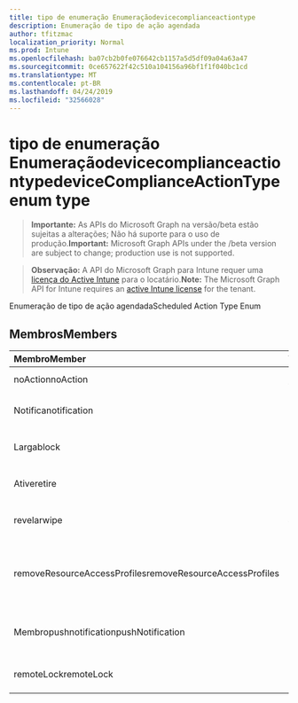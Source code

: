 ```yaml
---
title: tipo de enumeração Enumeraçãodevicecomplianceactiontype
description: Enumeração de tipo de ação agendada
author: tfitzmac
localization_priority: Normal
ms.prod: Intune
ms.openlocfilehash: ba07cb2b0fe076642cb1157a5d5df09a04a63a47
ms.sourcegitcommit: 0ce657622f42c510a104156a96bf1f1f040bc1cd
ms.translationtype: MT
ms.contentlocale: pt-BR
ms.lasthandoff: 04/24/2019
ms.locfileid: "32566028"
---
```

# <a name="devicecomplianceactiontype-enum-type"></a><span data-ttu-id="81307-103">tipo de enumeração Enumeraçãodevicecomplianceactiontype</span><span class="sxs-lookup"><span data-stu-id="81307-103">deviceComplianceActionType enum type</span></span>

> <span data-ttu-id="81307-104">**Importante:** As APIs do Microsoft Graph na versão/beta estão sujeitas a alterações; Não há suporte para o uso de produção.</span><span class="sxs-lookup"><span data-stu-id="81307-104">**Important:** Microsoft Graph APIs under the /beta version are subject to change; production use is not supported.</span></span>

> <span data-ttu-id="81307-105">**Observação:** A API do Microsoft Graph para Intune requer uma [licença do Active Intune](https://go.microsoft.com/fwlink/?linkid=839381) para o locatário.</span><span class="sxs-lookup"><span data-stu-id="81307-105">**Note:** The Microsoft Graph API for Intune requires an [active Intune license](https://go.microsoft.com/fwlink/?linkid=839381) for the tenant.</span></span>

<span data-ttu-id="81307-106">Enumeração de tipo de ação agendada</span><span class="sxs-lookup"><span data-stu-id="81307-106">Scheduled Action Type Enum</span></span>

## <a name="members"></a><span data-ttu-id="81307-107">Membros</span><span class="sxs-lookup"><span data-stu-id="81307-107">Members</span></span>
|<span data-ttu-id="81307-108">Membro</span><span class="sxs-lookup"><span data-stu-id="81307-108">Member</span></span>|<span data-ttu-id="81307-109">Valor</span><span class="sxs-lookup"><span data-stu-id="81307-109">Value</span></span>|<span data-ttu-id="81307-110">Descrição</span><span class="sxs-lookup"><span data-stu-id="81307-110">Description</span></span>|
|:---|:---|:---|
|<span data-ttu-id="81307-111">noAction</span><span class="sxs-lookup"><span data-stu-id="81307-111">noAction</span></span>|<span data-ttu-id="81307-112">,0</span><span class="sxs-lookup"><span data-stu-id="81307-112">0</span></span>|<span data-ttu-id="81307-113">Nenhuma ação</span><span class="sxs-lookup"><span data-stu-id="81307-113">No Action</span></span>|
|<span data-ttu-id="81307-114">Notifica</span><span class="sxs-lookup"><span data-stu-id="81307-114">notification</span></span>|<span data-ttu-id="81307-115">1 </span><span class="sxs-lookup"><span data-stu-id="81307-115">1</span></span>|<span data-ttu-id="81307-116">Enviar notificação</span><span class="sxs-lookup"><span data-stu-id="81307-116">Send Notification</span></span>|
|<span data-ttu-id="81307-117">Larga</span><span class="sxs-lookup"><span data-stu-id="81307-117">block</span></span>|<span data-ttu-id="81307-118">2 </span><span class="sxs-lookup"><span data-stu-id="81307-118">2</span></span>|<span data-ttu-id="81307-119">Bloquear o dispositivo no AAD</span><span class="sxs-lookup"><span data-stu-id="81307-119">Block the device in AAD</span></span>|
|<span data-ttu-id="81307-120">Ative</span><span class="sxs-lookup"><span data-stu-id="81307-120">retire</span></span>|<span data-ttu-id="81307-121">3 </span><span class="sxs-lookup"><span data-stu-id="81307-121">3</span></span>|<span data-ttu-id="81307-122">Desativar o dispositivo</span><span class="sxs-lookup"><span data-stu-id="81307-122">Retire the device</span></span>|
|<span data-ttu-id="81307-123">revelar</span><span class="sxs-lookup"><span data-stu-id="81307-123">wipe</span></span>|<span data-ttu-id="81307-124">4 </span><span class="sxs-lookup"><span data-stu-id="81307-124">4</span></span>|<span data-ttu-id="81307-125">Apagar o dispositivo</span><span class="sxs-lookup"><span data-stu-id="81307-125">Wipe the device</span></span>|
|<span data-ttu-id="81307-126">removeResourceAccessProfiles</span><span class="sxs-lookup"><span data-stu-id="81307-126">removeResourceAccessProfiles</span></span>|<span data-ttu-id="81307-127">5 </span><span class="sxs-lookup"><span data-stu-id="81307-127">5</span></span>|<span data-ttu-id="81307-128">Remover perfis de acesso a recursos do dispositivo</span><span class="sxs-lookup"><span data-stu-id="81307-128">Remove Resource Access Profiles from the device</span></span>|
|<span data-ttu-id="81307-129">Membropushnotification</span><span class="sxs-lookup"><span data-stu-id="81307-129">pushNotification</span></span>|<span data-ttu-id="81307-130">9 </span><span class="sxs-lookup"><span data-stu-id="81307-130">9</span></span>|<span data-ttu-id="81307-131">Enviar notificação por push ao dispositivo</span><span class="sxs-lookup"><span data-stu-id="81307-131">Send push notification to device</span></span>|
|<span data-ttu-id="81307-132">remoteLock</span><span class="sxs-lookup"><span data-stu-id="81307-132">remoteLock</span></span>|<span data-ttu-id="81307-133">10 </span><span class="sxs-lookup"><span data-stu-id="81307-133">10</span></span>|<span data-ttu-id="81307-134">Bloquear o dispositivo remotamente</span><span class="sxs-lookup"><span data-stu-id="81307-134">Remotely lock the device</span></span>|





